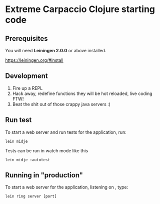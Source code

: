 # Extreme Carpaccio Clojure starting code

## Prerequisites

You will need **Leiningen 2.0.0** or above installed.

https://leiningen.org/#install

## Development
1. Fire up a REPL
2. Hack away, redefine functions they will be hot reloaded, live coding FTW!
3. Beat the shit out of those crappy java servers :)

## Run test
To start a web server and run tests for the application, run:

```
lein midje
```

Tests can be run in watch mode like this

```
lein midje :autotest
```


## Running in "production"
To start a web server for the application, listening on <port>, type:


```
lein ring server [port]
```

